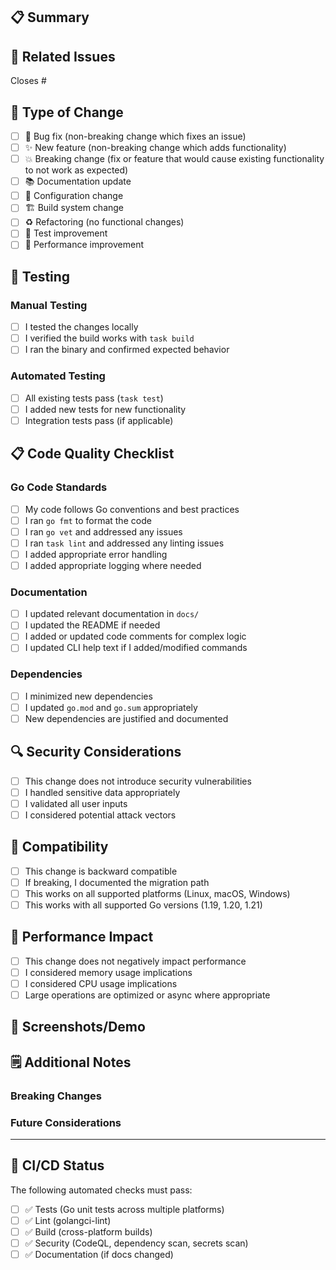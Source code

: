 ## 📋 Summary

<!-- Briefly describe what this PR changes or adds. -->

## 🔗 Related Issues

<!-- Link to any related issues, discussions, or tickets. -->
Closes #

## 🎯 Type of Change

- [ ] 🐛 Bug fix (non-breaking change which fixes an issue)
- [ ] ✨ New feature (non-breaking change which adds functionality)
- [ ] 💥 Breaking change (fix or feature that would cause existing functionality to not work as expected)
- [ ] 📚 Documentation update
- [ ] 🔧 Configuration change
- [ ] 🏗️ Build system change
- [ ] ♻️ Refactoring (no functional changes)
- [ ] 🧪 Test improvement
- [ ] 🚀 Performance improvement

## 🧪 Testing

<!-- Describe the tests you ran to verify your changes. -->

### Manual Testing
- [ ] I tested the changes locally
- [ ] I verified the build works with `task build`
- [ ] I ran the binary and confirmed expected behavior

### Automated Testing
- [ ] All existing tests pass (`task test`)
- [ ] I added new tests for new functionality
- [ ] Integration tests pass (if applicable)

## 📋 Code Quality Checklist

### Go Code Standards
- [ ] My code follows Go conventions and best practices
- [ ] I ran `go fmt` to format the code
- [ ] I ran `go vet` and addressed any issues
- [ ] I ran `task lint` and addressed any linting issues
- [ ] I added appropriate error handling
- [ ] I added appropriate logging where needed

### Documentation
- [ ] I updated relevant documentation in `docs/`
- [ ] I updated the README if needed
- [ ] I added or updated code comments for complex logic
- [ ] I updated CLI help text if I added/modified commands

### Dependencies
- [ ] I minimized new dependencies
- [ ] I updated `go.mod` and `go.sum` appropriately
- [ ] New dependencies are justified and documented

## 🔍 Security Considerations

- [ ] This change does not introduce security vulnerabilities
- [ ] I handled sensitive data appropriately
- [ ] I validated all user inputs
- [ ] I considered potential attack vectors

## 📱 Compatibility

- [ ] This change is backward compatible
- [ ] If breaking, I documented the migration path
- [ ] This works on all supported platforms (Linux, macOS, Windows)
- [ ] This works with all supported Go versions (1.19, 1.20, 1.21)

## 🚀 Performance Impact

- [ ] This change does not negatively impact performance
- [ ] I considered memory usage implications
- [ ] I considered CPU usage implications
- [ ] Large operations are optimized or async where appropriate

## 📸 Screenshots/Demo

<!-- If applicable, add screenshots or demo output to help explain your changes. -->

## 🗒️ Additional Notes

<!-- Add any extra context, implementation details, or notes for reviewers. -->

### Breaking Changes
<!-- If this is a breaking change, describe what breaks and how users should migrate. -->

### Future Considerations
<!-- Any follow-up work or considerations for future PRs. -->

---

## 🔄 CI/CD Status

The following automated checks must pass:
- [ ] ✅ Tests (Go unit tests across multiple platforms)
- [ ] ✅ Lint (golangci-lint)
- [ ] ✅ Build (cross-platform builds)
- [ ] ✅ Security (CodeQL, dependency scan, secrets scan)
- [ ] ✅ Documentation (if docs changed)

<!-- 
For maintainers:
- Review the code for Go best practices
- Check that error handling is appropriate
- Verify that logging is consistent
- Ensure tests cover the new functionality
- Confirm documentation is updated
-->